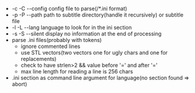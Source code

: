 * -c -C --config config file to parse(/*.ini format)
* -p -P --path path to subtitle directory(handle it recursively) or subtitle file
* -l -L --lang language to look for in the ini section
* -s -S --silent display no information at the end of processing
* parse .ini files(probably with tokens)
    * ignore commented lines
    * use STL vectors(two vectors one for ugly chars and one for replacements)
    * check to have strlen>2 && value before '=' and after '='
    * max line length for reading a line is 256 chars
* .ini section as command line argument for language(no section found => abort)

